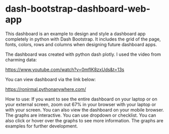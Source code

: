 # dash-bootstrap-dashboard-web-app

This dashboard is an example to design and style a dashboard app completely in python with Dash Bootstrap. It includes the grid of the page, fonts, colors, rows and columns when designing future dashboard apps.

The dashboard was created with python dash plotly. I used the video from charming data: 

https://www.youtube.com/watch?v=0mfIK8zxUds&t=13s

You can view dashboard via the link below: 

https://ronirmal.pythonanywhere.com/

How to use: If you want to see the entire dashboard on your laptop or on your external screen, zoom out 67% in your browser with your laptop or with your screen. You can also view the dashboard on your mobile browser. The graphs are interactive. You can use dropdown or checklist. You can also click or hover over the graphs to see more information. The graphs are examples for further development.
